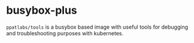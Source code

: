 # busybox-plus

`ppatlabs/tools` is a busybox based image with useful tools for debugging and troubleshooting purposes with kubernetes.
